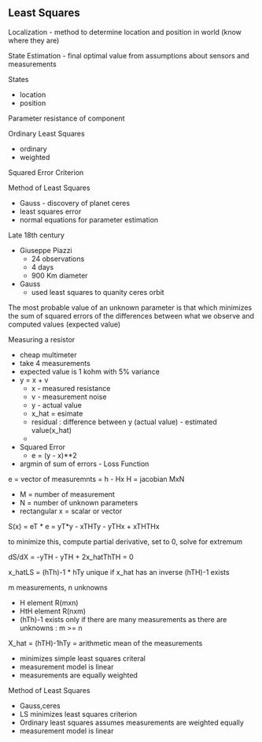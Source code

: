 ## Least Squares

Localization - method to determine location and position in world (know where they are)

State Estimation - final optimal value from assumptions
about sensors and measurements

States

- location
- position

Parameter
resistance of component

Ordinary Least Squares

- ordinary
- weighted

Squared Error Criterion

Method of Least Squares

- Gauss - discovery of planet ceres
- least squares error
- normal equations for parameter estimation

Late 18th century

- Giuseppe Piazzi
  - 24 observations
  - 4 days
  - 900 Km diameter
- Gauss
  - used least squares to quanity ceres orbit

The most probable value of an unknown parameter is that which minimizes the sum of squared errors of the differences between what we observe and computed values (expected value)

Measuring a resistor

- cheap multimeter
- take 4 measurements
- expected value is 1 kohm with 5% variance
- y = x + v
  - x - measured resistance
  - v - measurement noise
  - y - actual value
  - x_hat = esimate
  - residual : difference between y (actual value) - estimated value(x_hat)
  -
- Squared Error
  - e = (y - x)\*\*2
- argmin of sum of errors - Loss Function

e = vector of measuremnts = h - Hx
H = jacobian MxN

- M = number of measurement
- N = number of unknown parameters
- rectangular
  x = scalar or vector

S(x) = eT * e = yT*y - xTHTy - yTHx + xTHTHx

to minimize this, compute partial derivative, set to 0, solve for extremum

dS/dX = -yTH - yTH + 2x_hatThTH = 0

x_hatLS = (hTh)-1 \* hTy
unique if x_hat has an inverse (hTH)-1 exists

m measurements, n unknowns

- H element R(mxn)
- HtH element R(nxm)
- (hTh)-1 exists only if there are many measurements as there are unknowns : m >= n

X_hat = (hTH)-1hTy = arithmetic mean of the measurements

- minimizes simple least squares criteral
- measurement model is linear
- measurements are equally weighted

Method of Least Squares

- Gauss,ceres
- LS minimizes least squares criterion
- Ordinary least squares assumes measurements are weighted equally
- measurement model is linear
